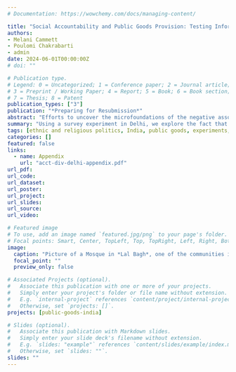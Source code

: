 ```yaml
---
# Documentation: https://wowchemy.com/docs/managing-content/

title: "Social Accountability and Public Goods Provision: Testing Informal Mechanisms to Improve Community Welfare in the Slums of Delhi"
authors:
- Melani Cammett
- Poulomi Chakrabarti
- admin
date: 2024-06-01T00:00:00Z
# doi: ""

# Publication type.
# Legend: 0 = Uncategorized; 1 = Conference paper; 2 = Journal article;
# 3 = Preprint / Working Paper; 4 = Report; 5 = Book; 6 = Book section;
# 7 = Thesis; 8 = Patent
publication_types: ["3"]
publication: "*Preparing for Resubmission*"
abstract: "Efforts to uncover the microfoundations of the negative association between diversity and public goods provision point to the role of social norms in facilitating collective action. Based on a survey experiment in slums in Delhi, we test three forms of social accountability: i) *horizontal accountability* through peers, ii) pressure from local elites or *vertical accountability*, and iii) signaling ingroup underperformance or the *black sheep effect*. Contrary to expectations, we find that none of these forms of social accountability affect willingness to cooperate on aggregate. Levels of ethnic diversity also do not condition the outcomes. However, exploratory analyses show that the effects vary by religion. While Hindus do not respond to the treatments, Muslims express greater intent to participate. Our findings call for research on how *minority status* might shape contributions to local welfare."
summary: "Using a survey experiment in Delhi, we explore the fact that ethnic diversity does not condition behavior as expected."
tags: [ethnic and religious politics, India, public goods, experiments, Islam]
categories: []
featured: false
links:
  - name: Appendix
    url: "acct-div-delhi-appendix.pdf"
url_pdf:
url_code:
url_dataset:
url_poster:
url_project:
url_slides:
url_source:
url_video:

# Featured image
# To use, add an image named `featured.jpg/png` to your page's folder. 
# Focal points: Smart, Center, TopLeft, Top, TopRight, Left, Right, BottomLeft, Bottom, BottomRight.
image:
  caption: "Picture of a Mosque in *Lal Bagh*, one of the communities in which we ran our survey."
  focal_point: ""
  preview_only: false

# Associated Projects (optional).
#   Associate this publication with one or more of your projects.
#   Simply enter your project's folder or file name without extension.
#   E.g. `internal-project` references `content/project/internal-project/index.md`.
#   Otherwise, set `projects: []`.
projects: [public-goods-india]

# Slides (optional).
#   Associate this publication with Markdown slides.
#   Simply enter your slide deck's filename without extension.
#   E.g. `slides: "example"` references `content/slides/example/index.md`.
#   Otherwise, set `slides: ""`.
slides: ""
---
```

